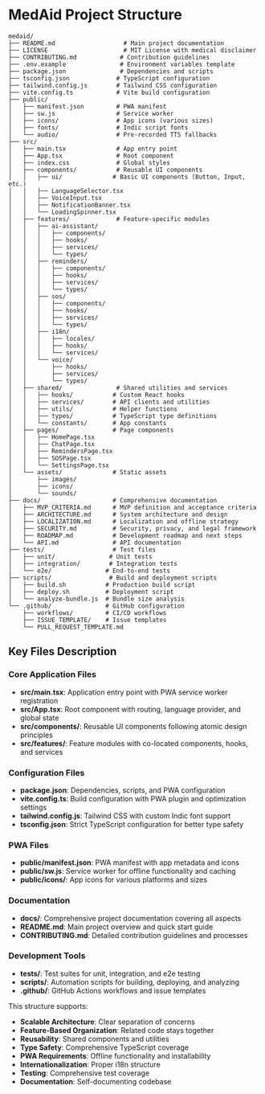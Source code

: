 # MedAid Project Structure

```
medaid/
├── README.md                   # Main project documentation
├── LICENSE                     # MIT License with medical disclaimer
├── CONTRIBUTING.md            # Contribution guidelines
├── .env.example               # Environment variables template
├── package.json               # Dependencies and scripts
├── tsconfig.json             # TypeScript configuration
├── tailwind.config.js        # Tailwind CSS configuration
├── vite.config.ts            # Vite build configuration
├── public/
│   ├── manifest.json         # PWA manifest
│   ├── sw.js                 # Service worker
│   ├── icons/                # App icons (various sizes)
│   ├── fonts/                # Indic script fonts
│   └── audio/                # Pre-recorded TTS fallbacks
├── src/
│   ├── main.tsx              # App entry point
│   ├── App.tsx               # Root component
│   ├── index.css             # Global styles
│   ├── components/           # Reusable UI components
│   │   ├── ui/              # Basic UI components (Button, Input, etc.)
│   │   ├── LanguageSelector.tsx
│   │   ├── VoiceInput.tsx
│   │   ├── NotificationBanner.tsx
│   │   └── LoadingSpinner.tsx
│   ├── features/             # Feature-specific modules
│   │   ├── ai-assistant/
│   │   │   ├── components/
│   │   │   ├── hooks/
│   │   │   ├── services/
│   │   │   └── types/
│   │   ├── reminders/
│   │   │   ├── components/
│   │   │   ├── hooks/
│   │   │   ├── services/
│   │   │   └── types/
│   │   ├── sos/
│   │   │   ├── components/
│   │   │   ├── hooks/
│   │   │   ├── services/
│   │   │   └── types/
│   │   ├── i18n/
│   │   │   ├── locales/
│   │   │   ├── hooks/
│   │   │   └── services/
│   │   └── voice/
│   │       ├── hooks/
│   │       ├── services/
│   │       └── types/
│   ├── shared/               # Shared utilities and services
│   │   ├── hooks/           # Custom React hooks
│   │   ├── services/        # API clients and utilities
│   │   ├── utils/           # Helper functions
│   │   ├── types/           # TypeScript type definitions
│   │   └── constants/       # App constants
│   ├── pages/               # Page components
│   │   ├── HomePage.tsx
│   │   ├── ChatPage.tsx
│   │   ├── RemindersPage.tsx
│   │   ├── SOSPage.tsx
│   │   └── SettingsPage.tsx
│   └── assets/              # Static assets
│       ├── images/
│       ├── icons/
│       └── sounds/
├── docs/                    # Comprehensive documentation
│   ├── MVP_CRITERIA.md      # MVP definition and acceptance criteria
│   ├── ARCHITECTURE.md      # System architecture and design
│   ├── LOCALIZATION.md      # Localization and offline strategy
│   ├── SECURITY.md          # Security, privacy, and legal framework
│   ├── ROADMAP.md           # Development roadmap and next steps
│   └── API.md               # API documentation
├── tests/                   # Test files
│   ├── unit/               # Unit tests
│   ├── integration/        # Integration tests
│   └── e2e/               # End-to-end tests
├── scripts/                # Build and deployment scripts
│   ├── build.sh           # Production build script
│   ├── deploy.sh          # Deployment script
│   └── analyze-bundle.js  # Bundle size analysis
└── .github/               # GitHub configuration
    ├── workflows/         # CI/CD workflows
    ├── ISSUE_TEMPLATE/    # Issue templates
    └── PULL_REQUEST_TEMPLATE.md
```

## Key Files Description

### Core Application Files
- **src/main.tsx**: Application entry point with PWA service worker registration
- **src/App.tsx**: Root component with routing, language provider, and global state
- **src/components/**: Reusable UI components following atomic design principles
- **src/features/**: Feature modules with co-located components, hooks, and services

### Configuration Files
- **package.json**: Dependencies, scripts, and PWA configuration
- **vite.config.ts**: Build configuration with PWA plugin and optimization settings
- **tailwind.config.js**: Tailwind CSS with custom Indic font support
- **tsconfig.json**: Strict TypeScript configuration for better type safety

### PWA Files
- **public/manifest.json**: PWA manifest with app metadata and icons
- **public/sw.js**: Service worker for offline functionality and caching
- **public/icons/**: App icons for various platforms and sizes

### Documentation
- **docs/**: Comprehensive project documentation covering all aspects
- **README.md**: Main project overview and quick start guide
- **CONTRIBUTING.md**: Detailed contribution guidelines and processes

### Development Tools
- **tests/**: Test suites for unit, integration, and e2e testing
- **scripts/**: Automation scripts for building, deploying, and analyzing
- **.github/**: GitHub Actions workflows and issue templates

This structure supports:
- **Scalable Architecture**: Clear separation of concerns
- **Feature-Based Organization**: Related code stays together
- **Reusability**: Shared components and utilities
- **Type Safety**: Comprehensive TypeScript coverage
- **PWA Requirements**: Offline functionality and installability
- **Internationalization**: Proper i18n structure
- **Testing**: Comprehensive test coverage
- **Documentation**: Self-documenting codebase